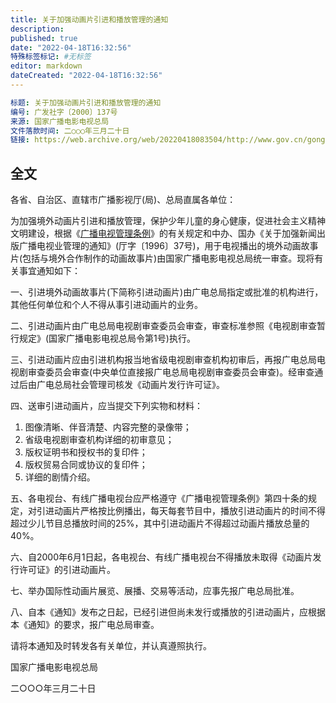 ```yaml
---
title: 关于加强动画片引进和播放管理的通知
description:
published: true
date: "2022-04-18T16:32:56"
特殊标签标记: #无标签
editor: markdown
dateCreated: "2022-04-18T16:32:56"
---
```


```YAML
标题: 关于加强动画片引进和播放管理的通知
编号: 广发社字〔2000〕137号
来源: 国家广播电影电视总局
文件落款时间: 二○○○年三月二十日
链接: https://web.archive.org/web/20220418083504/http://www.gov.cn/gongbao/content/2000/content_60451.htm
```

## 全文

各省、自治区、直辖市广播影视厅(局)、总局直属各单位：

为加强境外动画片引进和播放管理，保护少年儿童的身心健康，促进社会主义精神文明建设，根据《[广播电视管理条例](/rule/国务院/广播电视管理条例.md)》的有关规定和中办、国办《关于加强新闻出版广播电视业管理的通知》(厅字〔1996〕37号)，用于电视播出的境外动画故事片(包括与境外合作制作的动画故事片)由国家广播电影电视总局统一审查。现将有关事宜通知如下：

一、引进境外动画故事片(下简称引进动画片)由广电总局指定或批准的机构进行，其他任何单位和个人不得从事引进动画片的业务。

二、引进动画片由广电总局电视剧审查委员会审查，审查标准参照《电视剧审查暂行规定》(国家广播电影电视总局令第1号)执行。

三、引进动画片应由引进机构报当地省级电视剧审查机构初审后，再报广电总局电视剧审查委员会审查(中央单位直接报广电总局电视剧审查委员会审查)。经审查通过后由广电总局社会管理司核发《动画片发行许可证》。

四、送审引进动画片，应当提交下列实物和材料：

1. 图像清晰、伴音清楚、内容完整的录像带；
2. 省级电视剧审查机构详细的初审意见；
3. 版权证明书和授权书的复印件；
4. 版权贸易合同或协议的复印件；
5. 详细的剧情介绍。

五、各电视台、有线广播电视台应严格遵守《广播电视管理条例》第四十条的规定，对引进动画片严格按比例播出，每天每套节目中，播放引进动画片的时间不得超过少儿节目总播放时间的25%，其中引进动画片不得超过动画片播放总量的40%。

六、自2000年6月1日起，各电视台、有线广播电视台不得播放未取得《动画片发行许可证》的引进动画片。

七、举办国际性动画片展览、展播、交易等活动，应事先报广电总局批准。

八、自本《通知》发布之日起，已经引进但尚未发行或播放的引进动画片，应根据本《通知》的要求，报广电总局审查。

请将本通知及时转发各有关单位，并认真遵照执行。

国家广播电影电视总局

二○○○年三月二十日
